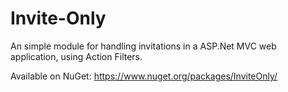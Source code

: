 Invite-Only
===========

An simple module for handling invitations in a ASP.Net MVC web application, using Action Filters.

Available on NuGet: https://www.nuget.org/packages/InviteOnly/
